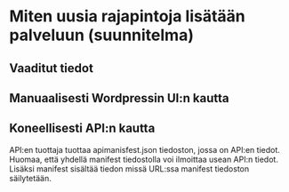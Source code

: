 # Miten uusia rajapintoja lisätään palveluun (suunnitelma)


## Vaaditut tiedot

## Manuaalisesti Wordpressin UI:n kautta

## Koneellisesti API:n kautta

API:en tuottaja tuottaa apimanisfest.json tiedoston, jossa on API:en tiedot. Huomaa, että yhdellä manifest tiedostolla voi ilmoittaa usean API:n tiedot. Lisäksi manifest sisältää tiedon missä URL:ssa manifest tiedoston säilytetään. 
